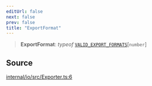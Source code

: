 ```yaml
---
editUrl: false
next: false
prev: false
title: "ExportFormat"
---
```


> **ExportFormat**: *typeof* [`VALID_EXPORT_FORMATS`](../variables/VALID_EXPORT_FORMATS.md)\[`number`\]

## Source

[internal/io/src/Exporter.ts:6](https://github.com/nodenogg-in/alpha-p2p/blob/e7369be/internal/io/src/Exporter.ts#L6)
